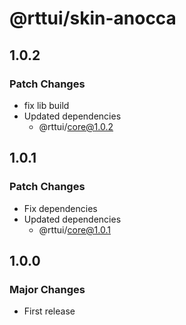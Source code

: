 # @rttui/skin-anocca

## 1.0.2

### Patch Changes

- fix lib build
- Updated dependencies
  - @rttui/core@1.0.2

## 1.0.1

### Patch Changes

- Fix dependencies
- Updated dependencies
  - @rttui/core@1.0.1

## 1.0.0

### Major Changes

- First release
